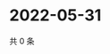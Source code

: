 # 2022-05-31

共 0 条

<!-- BEGIN WEIBO -->
<!-- 最后更新时间 Tue May 31 2022 22:06:35 GMT+0800 (China Standard Time) -->

<!-- END WEIBO -->
